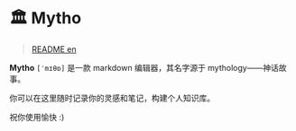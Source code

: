 # 🏛️ Mytho

> [README en](README-en.md)

**Mytho** `[ˈmɪθɒ]` 是一款 markdown 编辑器，其名字源于 mythology——神话故事。

你可以在这里随时记录你的灵感和笔记，构建个人知识库。

祝你使用愉快 :)
